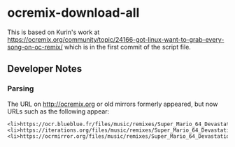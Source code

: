 # ocremix-download-all
This is based on Kurin's work at https://ocremix.org/community/topic/24166-got-linux-want-to-grab-every-song-on-oc-remix/ which is in the first commit of the script file.


## Developer Notes
### Parsing
The URL on http://ocremix.org or old mirrors formerly appeared, but now URLs such as the following appear:
```
<li>https://ocr.blueblue.fr/files/music/remixes/Super_Mario_64_Devastation%27s_Duel_OC_ReMix.mp3
<li>https://iterations.org/files/music/remixes/Super_Mario_64_Devastation%27s_Duel_OC_ReMix.mp3
<li>https://ocrmirror.org/files/music/remixes/Super_Mario_64_Devastation%27s_Duel_OC_ReMix.mp3
```
